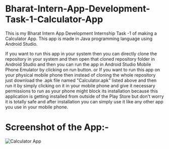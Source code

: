 # Bharat-Intern-App-Development-Task-1-Calculator-App
This is my Bharat Intern App Development Internship Task -1 of making a Calculator App. This app is made in Java programming language using Android Studio.

If you want to run this app in your system then you can directly clone the repository in your system and then open that cloned repository folder in Android Studio and then you can run the app in Android Studio Mobile Phone Emulator by clicking on run button. 
or
If you want to run this app on your physical mobile phone then instead of cloning the whole repository just download the .apk file named "Calculator.apk" listed above and then run it by simply clicking on it in your mobile phone and give it necessary permissions to run as your phone might block its installation because this application is getting installed from outside of the Play Store but don't worry it is totally safe and after installation you can simply use it like any other app you use in your mobile phone.

# Screenshot of the App:-

![Calculator App](https://github.com/ALAG11/Bharat-Intern-App-Development-Task-1-Calculator-App/assets/96953120/10feaf95-60b9-487e-a9e9-f13c80f1b16b)

